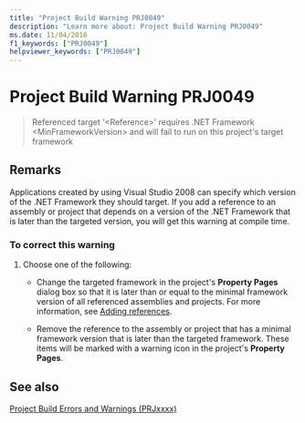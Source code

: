 ```yaml
---
title: "Project Build Warning PRJ0049"
description: "Learn more about: Project Build Warning PRJ0049"
ms.date: 11/04/2016
f1_keywords: ["PRJ0049"]
helpviewer_keywords: ["PRJ0049"]
---
```

# Project Build Warning PRJ0049

> Referenced target '\<Reference>' requires .NET Framework \<MinFrameworkVersion> and will fail to run on this project's target framework

## Remarks

Applications created by using Visual Studio 2008 can specify which version of the .NET Framework they should target. If you add a reference to an assembly or project that depends on a version of the .NET Framework that is later than the targeted version, you will get this warning at compile time.

### To correct this warning

1. Choose one of the following:

   - Change the targeted framework in the project's **Property Pages** dialog box so that it is later than or equal to the minimal framework version of all referenced assemblies and projects. For more information, see [Adding references](../../build/adding-references-in-visual-cpp-projects.md).

   - Remove the reference to the assembly or project that has a minimal framework version that is later than the targeted framework. These items will be marked with a warning icon in the project's **Property Pages**.

## See also

[Project Build Errors and Warnings (PRJxxxx)](../../error-messages/tool-errors/project-build-errors-and-warnings-prjxxxx.md)
